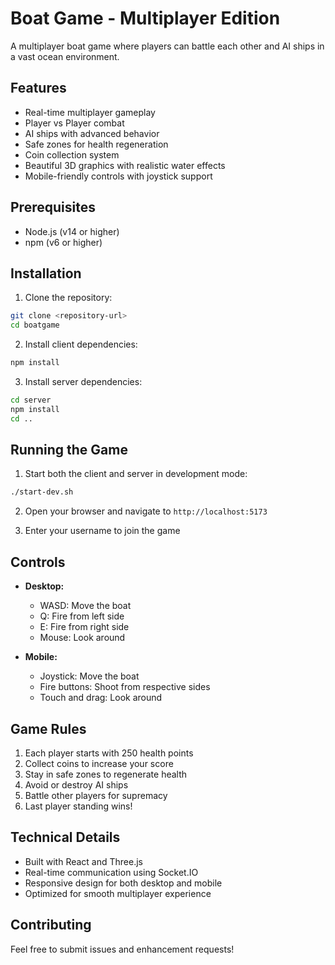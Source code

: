 # Boat Game - Multiplayer Edition

A multiplayer boat game where players can battle each other and AI ships in a vast ocean environment.

## Features

- Real-time multiplayer gameplay
- Player vs Player combat
- AI ships with advanced behavior
- Safe zones for health regeneration
- Coin collection system
- Beautiful 3D graphics with realistic water effects
- Mobile-friendly controls with joystick support

## Prerequisites

- Node.js (v14 or higher)
- npm (v6 or higher)

## Installation

1. Clone the repository:
```bash
git clone <repository-url>
cd boatgame
```

2. Install client dependencies:
```bash
npm install
```

3. Install server dependencies:
```bash
cd server
npm install
cd ..
```

## Running the Game

1. Start both the client and server in development mode:
```bash
./start-dev.sh
```

2. Open your browser and navigate to `http://localhost:5173`

3. Enter your username to join the game

## Controls

- **Desktop:**
  - WASD: Move the boat
  - Q: Fire from left side
  - E: Fire from right side
  - Mouse: Look around

- **Mobile:**
  - Joystick: Move the boat
  - Fire buttons: Shoot from respective sides
  - Touch and drag: Look around

## Game Rules

1. Each player starts with 250 health points
2. Collect coins to increase your score
3. Stay in safe zones to regenerate health
4. Avoid or destroy AI ships
5. Battle other players for supremacy
6. Last player standing wins!

## Technical Details

- Built with React and Three.js
- Real-time communication using Socket.IO
- Responsive design for both desktop and mobile
- Optimized for smooth multiplayer experience

## Contributing

Feel free to submit issues and enhancement requests! 